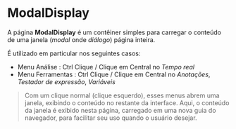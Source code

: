 # ModalDisplay

A página **ModalDisplay** é um contêiner simples para carregar o conteúdo de uma janela (*modal* onde *diálogo*) página inteira.

É utilizado em particular nos seguintes casos:
- Menu Análise : Ctrl Clique / Clique em Central no *Tempo real*
- Menu Ferramentas : Ctrl Clique / Clique em Central no *Anotações*, *Testador de expressão*, *Variáveis*

> Com um clique normal (clique esquerdo), esses menus abrem uma janela, exibindo o conteúdo no restante da interface. Aqui, o conteúdo da janela é exibido nesta página, carregado em uma nova guia do navegador, para facilitar seu uso quando o usuário desejar.
